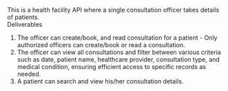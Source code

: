 This is a health facility API where a single consultation officer takes details of patients.  
 Deliverables
1. The officer can create/book, and read consultation for a patient - Only
authorized officers can create/book or read a consultation.
2. The officer can view all consultations and filter between various criteria such as date, patient
name, healthcare provider, consultation type, and medical condition, ensuring efficient
access to specific records as needed.
3. A patient can search and view his/her consultation details.
